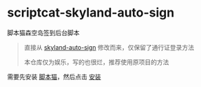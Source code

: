 # scriptcat-skyland-auto-sign
脚本猫森空岛签到后台脚本

> 直接从 [skyland-auto-sign](https://github.com/xxyz30/skyland-auto-sign) 修改而来，仅保留了通行证登录方法
>
> 本仓库仅为娱乐，写的也很烂，推荐使用原项目的方法

需要先安装 [脚本猫](https://github.com/scriptscat/scriptcat)，然后点击 [安装]()
